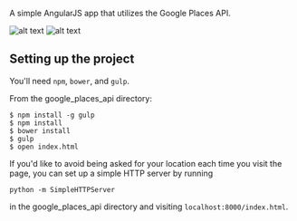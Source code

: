 A simple AngularJS app that utilizes the Google Places API.

![alt text](https://i.imgur.com/VlXDkgs.png "Map1")
![alt text](https://i.imgur.com/WzBojHO.png "Map2")

## Setting up the project

You'll need `npm`, `bower`, and `gulp`.

From the google_places_api directory:

```
$ npm install -g gulp
$ npm install
$ bower install
$ gulp
$ open index.html
```

If you'd like to avoid being asked for your location each time you visit the page, you can set up a simple HTTP server by running

`python -m SimpleHTTPServer` 

in the google_places_api directory and visiting `localhost:8000/index.html`.
